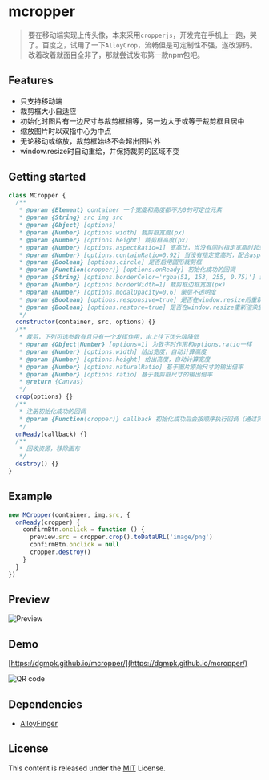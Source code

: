 # mcropper
> 要在移动端实现上传头像，本来采用`cropperjs`，开发完在手机上一跑，哭了。百度之，试用了一下`AlloyCrop`，流畅但是可定制性不强，遂改源码。改着改着就面目全非了，那就尝试发布第一款npm包吧。

## Features
* 只支持移动端
* 裁剪框大小自适应
* 初始化时图片有一边尺寸与裁剪框相等，另一边大于或等于裁剪框且居中
* 缩放图片时以双指中心为中点
* 无论移动或缩放，裁剪框始终不会超出图片外
* window.resize时自动重绘，并保持裁剪的区域不变

## Getting started
```js
class MCropper {
  /**
   * @param {Element} container 一个宽度和高度都不为0的可定位元素
   * @param {String} src img src
   * @param {Object} [options]
   * @param {Number} [options.width] 裁剪框宽度(px)
   * @param {Number} [options.height] 裁剪框高度(px)
   * @param {Number} [options.aspectRatio=1] 宽高比，当没有同时指定宽高时起效
   * @param {Number} [options.containRatio=0.92] 当没有指定宽高时，配合aspectRatio自动计算尺寸，以使其宽度和高度适应内容区域，该值控制缩比例(ratio <= 1)
   * @param {Boolean} [options.circle] 是否启用圆形裁剪框
   * @param {Function(cropper)} [options.onReady] 初始化成功的回调
   * @param {String} [options.borderColor='rgba(51, 153, 255, 0.75)'] 裁剪框边框颜色
   * @param {Number} [options.borderWidth=1] 裁剪框边框宽度(px)
   * @param {Number} [options.modalOpacity=0.6] 蒙层不透明度
   * @param {Boolean} [options.responsive=true] 是否在window.resize后重新渲染
   * @param {Boolean} [options.restore=true] 是否在window.resize重新渲染后保持当前裁剪区域不变
   */
  constructor(container, src, options) {}
  /**
   * 裁剪，下列可选参数有且只有一个发挥作用，由上往下优先级降低
   * @param {Object|Number} [options=1] 为数字时作用和options.ratio一样
   * @param {Number} [options.width] 给出宽度，自动计算高度
   * @param {Number} [options.height] 给出高度，自动计算宽度
   * @param {Number} [options.naturalRatio] 基于图片原始尺寸的输出倍率
   * @param {Number} [options.ratio] 基于裁剪框尺寸的输出倍率
   * @return {Canvas}
   */
  crop(options) {}
  /**
   * 注册初始化成功的回调
   * @param {Function(cropper)} callback 初始化成功后会按顺序执行回调（通过实例化时的options.onReady注册的优先级最高），初始化成功后注册的回调会直接执行
   */
  onReady(callback) {}
  /**
   * 回收资源，移除画布
   */
  destroy() {}
}
```

## Example
```js
new MCropper(container, img.src, {
  onReady(cropper) {
    confirmBtn.onclick = function () {
      preview.src = cropper.crop().toDataURL('image/png')
      confirmBtn.onclick = null
      cropper.destroy()
    }
  }
})
```

## Preview
![Preview](https://dgmpk.github.io/mcropper/public/preview.jpg)

## Demo
[https://dgmpk.github.io/mcropper/](https://dgmpk.github.io/mcropper/)

![QR code](https://dgmpk.github.io/mcropper/public/QR-code.png)

## Dependencies
* [AlloyFinger](https://github.com/AlloyTeam/AlloyFinger)

## License
This content is released under the [MIT](http://opensource.org/licenses/MIT) License.
